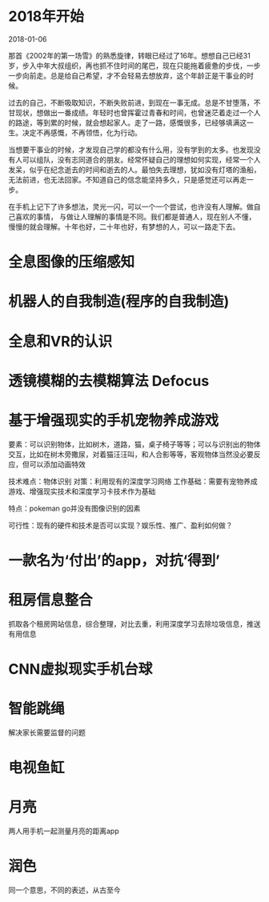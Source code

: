 # 2018年开始

2018-01-06

那首《2002年的第一场雪》的熟悉旋律，转眼已经过了16年。想想自己已经31岁，步入中年大叔组织，再也抓不住时间的尾巴，现在只能拖着疲惫的步伐，一步一步向前走。总是给自己希望，才不会轻易去想放弃，这个年龄正是干事业的时候。

过去的自己，不断吸取知识，不断失败前进，到现在一事无成。总是不甘堕落，不甘现状，想做出一番成绩。年轻时也曾挥霍过青春和时间，也曾迷茫着走过一个人的路途，等到累的时候，就会想起家人。走了一路，感慨很多，已经够填满这一生。决定不再感慨，不再领悟，化为行动。

当想要干事业的时候，才发现自己学的都没有什么用，没有学到的太多。也发现没有人可以组队，没有志同道合的朋友。经常怀疑自己的理想如何实现，经常一个人发呆，似乎在纪念逝去的时间和逝去的人。最怕失去理想，犹如没有灯塔的渔船，无法前进，也无法回家。不知道自己的信念能坚持多久，只是感觉还可以再走一步。

在手机上记下了许多想法，灵光一闪，可以一个一个尝试，也许没有人理解。做自己喜欢的事情， 与做让人理解的事情是不同。我们都是普通人，现在别人不懂，慢慢的就会理解。十年也好，二十年也好，有梦想的人，可以一路走下去。

# 全息图像的压缩感知

# 机器人的自我制造(程序的自我制造)

# 全息和VR的认识

# 透镜模糊的去模糊算法 Defocus

# 基于增强现实的手机宠物养成游戏

要素：可以识别物体，比如树木，道路，猫，桌子椅子等等；可以与识别出的物体交互，比如在树木旁撒尿，对着猫汪汪叫，和人合影等等，客观物体当然没必要反应，但可以添加动画特效

技术难点：物体识别
对策：利用现有的深度学习网络
工作基础：需要有宠物养成游戏、增强现实技术和深度学习卡技术作为基础

特点：pokeman go并没有图像识别的因素

可行性：现有的硬件和技术是否可以实现？娱乐性、推广、盈利如何做？

# 一款名为‘付出’的app，对抗‘得到’

# 租房信息整合

抓取各个租房网站信息，综合整理，对比去重，利用深度学习去除垃圾信息，推送有用信息

# CNN虚拟现实手机台球

# 智能跳绳

解决家长需要监督的问题

# 电视鱼缸

# 月亮

两人用手机一起测量月亮的距离app

# 润色

同一个意思，不同的表述，从古至今








